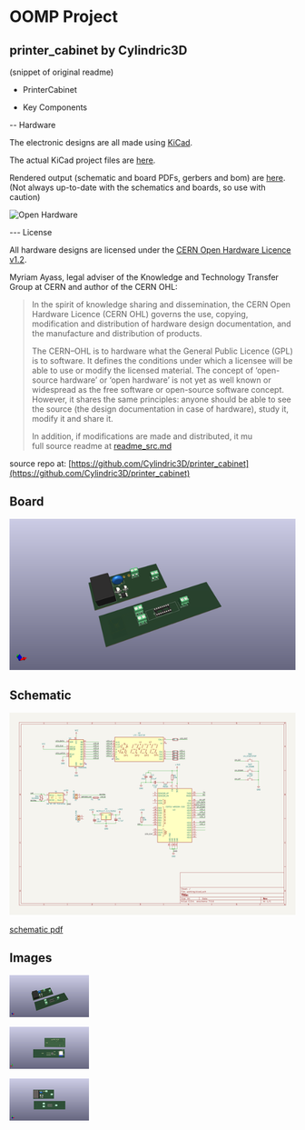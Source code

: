 # OOMP Project  
## printer_cabinet  by Cylindric3D  
  
(snippet of original readme)  
  
- PrinterCabinet  
  
- Key Components  
  
-- Hardware  
  
The electronic designs are all made using [KiCad](http://kicad-pcb.org).  
  
The actual KiCad project files are [here](Hardware/PrinterCabinet/).  
  
Rendered output (schematic and board PDFs, gerbers and bom) are [here](Hardware/Output/). (Not always up-to-date with the schematics and boards, so use with caution)  
  
![Open Hardware](Hardware/Output/renders/PrinterCabinet-Front.png)  
  
--- License  
  
All hardware designs are licensed under the [CERN Open Hardware Licence v1.2](https://www.ohwr.org/licenses/cern-ohl/license_versions/v1.2).  
  
Myriam Ayass, legal adviser of the Knowledge and Technology Transfer Group at CERN and author of the CERN OHL:  
  
> In the spirit of knowledge sharing and dissemination, the CERN Open Hardware Licence (CERN OHL) governs the use, copying, modification and distribution of hardware design documentation, and the manufacture and distribution of products.  
>   
> The CERN–OHL is to hardware what the General Public Licence (GPL) is to software. It defines the conditions under which a licensee will be able to use or modify the licensed material. The concept of ‘open-source hardware’ or ‘open hardware’ is not yet as well known or widespread as the free software or open-source software concept. However, it shares the same principles: anyone should be able to see the source (the design documentation in case of hardware), study it, modify it and share it.  
>   
> In addition, if modifications are made and distributed, it mu  
  full source readme at [readme_src.md](readme_src.md)  
  
source repo at: [https://github.com/Cylindric3D/printer_cabinet](https://github.com/Cylindric3D/printer_cabinet)  
## Board  
  
[![working_3d.png](working_3d_600.png)](working_3d.png)  
## Schematic  
  
[![working_schematic.png](working_schematic_600.png)](working_schematic.png)  
  
[schematic pdf](working_schematic.pdf)  
## Images  
  
[![working_3d.png](working_3d_140.png)](working_3d.png)  
  
[![working_3d_back.png](working_3d_back_140.png)](working_3d_back.png)  
  
[![working_3d_front.png](working_3d_front_140.png)](working_3d_front.png)  
